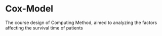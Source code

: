 # Cox-Model
The course design of Computing Method, aimed to  analyzing the factors affecting the survival time of patients
